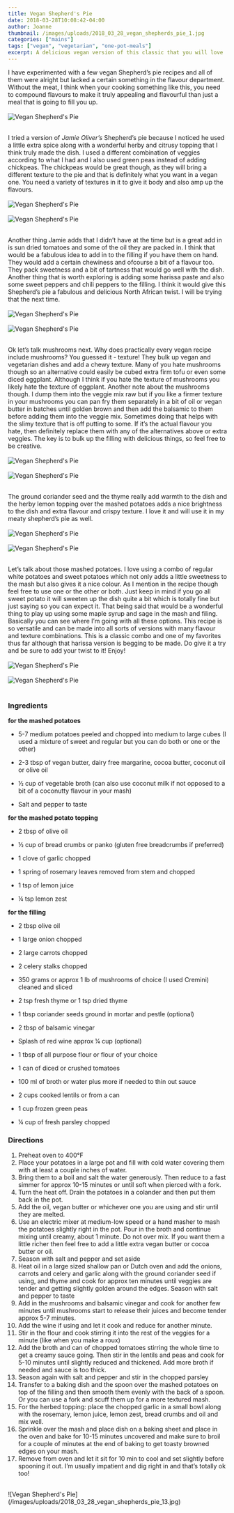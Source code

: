 ```yaml
---
title: Vegan Shepherd's Pie
date: 2018-03-28T10:08:42-04:00
author: Joanne
thumbnail: /images/uploads/2018_03_28_vegan_shepherds_pie_1.jpg
categories: ["mains"]
tags: ["vegan", "vegetarian", "one-pot-meals"]
excerpt: A delicious vegan version of this classic that you will love
---
```


I have experimented with a few vegan Shepherd’s pie recipes and all of them were alright but lacked a certain something in the flavour department. Without the meat, I think when your cooking something like this, you need to compound flavours to make it truly appealing and flavourful than just a meal that is going to fill you up.
</br>
</br>
![Vegan Shepherd's Pie](/images/uploads/2018_03_28_vegan_shepherds_pie_2.jpg)
</br>
</br>

I tried a version of _Jamie Oliver’s_ Shepherd’s pie because I noticed he used a little extra spice along with a wonderful herby and citrusy topping that I think truly made the dish. I used a different combination of veggies according to what I had and I also used green peas instead of adding chickpeas. The chickpeas would be great though, as they will bring a different texture to the pie and that is definitely what you want in a vegan one. You need a variety of textures in it to give it body and also amp up the flavours.
</br>
</br>
![Vegan Shepherd's Pie](/images/uploads/2018_03_28_vegan_shepherds_pie_3.jpg)
</br>
</br>
![Vegan Shepherd's Pie](/images/uploads/2018_03_28_vegan_shepherds_pie_4.jpg)
</br>
</br>

Another thing Jamie adds that I didn’t have at the time but is a great add in is sun dried tomatoes and some of the oil they are packed in. I think that would be a fabulous idea to add in to the filling if you have them on hand. They would add a certain chewiness and ofcourse a bit of a flavour too. They pack sweetness and a bit of tartness that would go well with the dish. Another thing that is worth exploring is adding some harissa paste and also some sweet peppers and chili peppers to the filling.  I think it would give this Shepherd’s pie a fabulous and delicious North African twist. I will be trying that the next time.
</br>
</br>
![Vegan Shepherd's Pie](/images/uploads/2018_03_28_vegan_shepherds_pie_5.jpg)
</br>
</br>
![Vegan Shepherd's Pie](/images/uploads/2018_03_28_vegan_shepherds_pie_6.jpg)
</br>
</br>

Ok let’s talk mushrooms next. Why does practically every vegan recipe include mushrooms? You guessed it - texture! They bulk up vegan and vegetarian dishes and add a chewy texture.  Many of you hate mushrooms though so an alternative could easily be cubed extra firm tofu or even some diced eggplant. Although I think if you hate the texture of mushrooms you likely hate the texture of eggplant. Another note about the mushrooms though.  I dump them into the veggie mix raw but if you like a firmer texture in your mushrooms you can pan fry them separately in a bit of oil or vegan butter in batches until golden brown and then add the balsamic to them before adding them into the veggie mix. Sometimes doing that helps with the slimy texture that is off putting to some. If it’s the actual flavour you hate, then definitely replace them with any of the alternatives above or extra veggies. The key is to bulk up the filling with delicious things, so feel free to be creative.
</br>
</br>
![Vegan Shepherd's Pie](/images/uploads/2018_03_28_vegan_shepherds_pie_7.jpg)
</br>
</br>
![Vegan Shepherd's Pie](/images/uploads/2018_03_28_vegan_shepherds_pie_8.jpg)
</br>
</br>

The ground coriander seed and the thyme really add warmth to the dish and the herby lemon topping over the mashed potatoes adds a nice brightness to the dish and extra flavour and crispy texture.  I love it and will use it in my meaty shepherd’s pie as well.
</br>
</br>
![Vegan Shepherd's Pie](/images/uploads/2018_03_28_vegan_shepherds_pie_9.jpg)
</br>
</br>
![Vegan Shepherd's Pie](/images/uploads/2018_03_28_vegan_shepherds_pie_10.jpg)
</br>
</br>

Let’s talk about those mashed potatoes. I love using a combo of regular white potatoes and sweet potatoes which not only adds a little sweetness to the mash but also gives it a nice colour. As I mention in the recipe though feel free to use one or the other or both. Just keep in mind if you go all sweet potato it will sweeten up the dish quite a bit which is totally fine but just saying so you can expect it. That being said that would be a wonderful thing to play up using some maple syrup and sage in the mash and filing.  Basically you can see where I’m going with all these options. This recipe is so versatile and can be made into all sorts of versions with many flavour and texture combinations. This is a classic combo and one of my favorites thus far although that harissa version is begging to be made. Do give it a try and be sure to add your twist to it! Enjoy!
</br>
</br>
![Vegan Shepherd's Pie](/images/uploads/2018_03_28_vegan_shepherds_pie_11.jpg)
</br>
</br>
![Vegan Shepherd's Pie](/images/uploads/2018_03_28_vegan_shepherds_pie_12.jpg)
</br>
</br>

### Ingredients

__for the mashed potatoes__

* 5-7 medium potatoes peeled and chopped into medium to large cubes (I used a mixture of sweet and regular but you can do both or one or the other) 

* 2-3 tbsp of vegan butter, dairy free margarine, cocoa butter, coconut oil or olive oil 

* &frac12; cup of vegetable broth (can also use coconut milk if not opposed to a bit of a coconutty flavour in your mash) 

* Salt and pepper to taste 


__for the mashed potato topping__

* 2 tbsp of olive oil 

* &frac12; cup of bread crumbs or panko (gluten free breadcrumbs if preferred)

* 1 clove of garlic chopped 

* 1 spring of rosemary leaves removed from stem and chopped 

* 1 tsp of lemon juice 

* &frac14; tsp lemon zest 

__for the filling__

* 2 tbsp olive oil 

* 1 large onion chopped 

* 2 large carrots chopped 

* 2 celery stalks chopped 

* 350 grams or approx 1 lb of mushrooms of choice (I used Cremini) cleaned and sliced 

* 2 tsp fresh thyme or 1 tsp dried thyme

* 1 tbsp coriander seeds ground in mortar and pestle (optional) 

* 2 tbsp of balsamic vinegar 

* Splash of red wine approx &frac14; cup (optional) 

* 1 tbsp of all purpose flour or flour of your choice 

* 1 can of diced or crushed tomatoes 

* 100 ml of broth or water plus more if needed to thin out sauce 

* 2 cups cooked lentils or from a can 

* 1 cup frozen green peas 

* &frac14; cup of fresh parsley chopped 


### Directions

1. Preheat oven to 400&deg;F 
1. Place your potatoes in a large pot and fill with cold water covering them with at least a couple inches of water.
1. Bring them to a boil and salt the water generously. Then reduce to a fast simmer for approx 10-15 minutes or until soft when pierced with a fork.
1. Turn the heat off. Drain the potatoes in a colander and then put them back in the pot.
1. Add the oil, vegan butter or whichever one you are using and stir until they are melted.
1. Use an electric mixer at medium-low speed or a hand masher to mash the potatoes slightly right in the pot. Pour in the broth and continue mixing until creamy, about 1 minute. Do not over mix. If you want them a little richer then feel free to add a little extra vegan butter or cocoa butter or oil. 
1. Season with salt and pepper and set aside
1. Heat oil in a large sized shallow pan or Dutch oven and add the onions, carrots and celery and garlic along with the ground coriander seed if using, and thyme and cook for approx ten minutes until veggies are tender and getting slightly golden around the edges. Season with salt and pepper to taste 
1. Add in the mushrooms and balsamic vinegar and cook for another few minutes until mushrooms  start to release their juices and become tender approx 5-7 minutes. 
1. Add the wine if using and let it cook and reduce for another minute. 
1. Stir in the flour and cook stirring it into the rest of the veggies for a minute (like when you make a roux)
1. Add the broth and can of chopped tomatoes stirring the whole time to get a creamy sauce going. Then stir in the lentils and peas and cook for 5-10 minutes until slightly reduced and thickened. Add more broth if needed and sauce is too thick. 
1. Season again with salt and pepper and stir in the chopped parsley
1. Transfer to a baking dish and the spoon over the mashed potatoes on top of the filling and then smooth them evenly with the back of a spoon. Or you can use a fork and scuff them up for a more textured mash. 
1. For the herbed topping: place the chopped garlic in a small bowl along with the rosemary, lemon juice, lemon zest, bread crumbs and oil and mix well. 
1. Sprinkle over the mash and place dish on a baking sheet and place in the oven and bake for 10-15 minutes uncovered and make sure to broil for a couple of minutes at the end of baking to get  toasty browned edges on your mash. 
1. Remove from oven and let it sit for 10 min to cool and set slightly before spooning it out. I’m usually impatient and dig right in and that’s totally ok too! 

</br>
![Vegan Shepherd's Pie](/images/uploads/2018_03_28_vegan_shepherds_pie_13.jpg)
